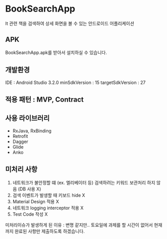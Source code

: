 # BookSearchApp
It 관련 책을 검색하여 상세 화면을 볼 수 있는 안드로이드 어플리케이션

## APK 
BookSearchApp.apk를 받아서 설치하실 수 있습니다.

## 개발환경
IDE : Android Studio 3.2.0
minSdkVersion : 15
targetSdkVersion : 27

## 적용 패턴 : MVP, Contract

## 사용 라이브러리
- RxJava, RxBinding
- Retrofit
- Dagger
- Glide
- Anko

## 미처리 사항
1. 네트워크가 불안정할 떄 (ex. 엘리베이터 등) 검색하려는 키워드 보관처리 하지 않음 (DB 사용 X)
2. 검색 이벤트가 발생할 때 키보드 hide X
3. Material Design 적용 X
4. 네트워크 logging interceptor 적용 X
5. Test Code 작성 X

미처리이슈가 발생하게 된 이유 : 변명 같지만.. 토요일에 과제를 할 시간이 없어서 현재까지 완료된 사항만 제출하도록 하겠습니다.

